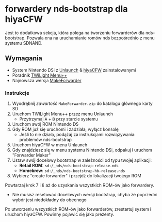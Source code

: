 # forwardery nds-bootstrap dla hiyaCFW

Jest to dodatkowa sekcja, która polega na tworzeniu forwarderów dla nds-bootstrap. Pozwala ona na uruchamianie romów nds bezpośrednio z menu systemu SDNAND.

## Wymagania

- System Nintendo DSi z [Unlaunch](/installing-unlaunch) & [hiyaCFW](/hiyacfw-setup) zainstalowanymi
- Poradnik [TWiLight Menu++](launching-the-exploit.html#twilight-menu)
- Najnowsza wersja [MakeForwarder](https://github.com/Ta180m/Make-Forwarder-Dsi/releases)

### Instrukcje

1. Wyodrębnij *zawartość* `MakeForwarder.zip` do katalogu głównego karty SD
1. Uruchom TWiLight Menu++ przez menu Unlaunch
   - Przytrzymaj <kbd class="face">A</kbd> + <kbd class="face">B</kbd> przy starcie systemu
1. Uruchom swój ROM Nintendo DS
1. Gdy ROM już się uruchomi i zadziała, wyłącz konsolę
   - Jeśli to nie działa, podążaj za instrukcjami rozwiązywania problemów nds-bootstrap
1. Uruchom hiyaCFW w menu Unlaunch
1. Gdy znajdziesz się w menu systemu Nintendo DSi, odpakuj i uruchom "Forwarder Maker"
1. Ustaw swój docelowy bootstrap w zależności od typu twojej aplikacji:
   - **Retail ROM:** `sd:/_nds/nds-bootstrap-release.nds`
   - **Homebrew:** `sd:/_nds/nds-bootstrap-hb-release.nds`
1. Wybierz "create forwarder" i przejdź do lokalizacji twojego ROM

Powtarzaj krok 7 i 8 aż do uzyskania wszystkich ROM-ów jako forwardery.
- Nie musisz resetować docelowych wersji bootstrap, chyba że poprzedni wybór jest niedokładny do obecnego

Po utworzeniu wszystkich ROM-ów jako forwarderów, zrestartuj system i uruchom hiyaCFW. Powinny pojawić się jako prezenty.
